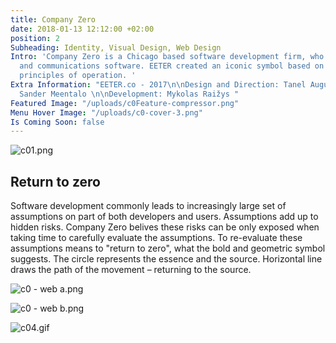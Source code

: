 ```yaml
---
title: Company Zero
date: 2018-01-13 12:12:00 +02:00
position: 2
Subheading: Identity, Visual Design, Web Design
Intro: 'Company Zero is a Chicago based software development firm, who engineers cryptocurrency
  and communications software. EETER created an iconic symbol based on c0''s fundamental
  principles of operation. '
Extra Information: "EETER.co - 2017\n\nDesign and Direction: Tanel August Lind \n\nDesign:
  Sander Meentalo \n\nDevelopment: Mykolas Raižys "
Featured Image: "/uploads/c0Feature-compressor.png"
Menu Hover Image: "/uploads/c0-cover-3.png"
Is Coming Soon: false
---
```


![c01.png](/uploads/c01.png)
<br>

## Return to zero

Software development commonly leads to increasingly large set of assumptions on part of both developers and users. Assumptions add up to hidden risks. Company Zero belives these risks can be only exposed when taking time to carefully evaluate the assumptions. To re-evaluate these assumptions means to "return to zero", what the bold and geometric symbol suggests. The circle represents the essence and the source. Horizontal line draws the path of the movement – returning to the source.

![c0 - web a.png](/uploads/c0%20-%20web%20a.png)

![c0 - web b.png](/uploads/c0%20-%20web%20b.png)

![c04.gif](/uploads/c04.gif)
<br>